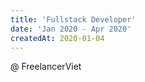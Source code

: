 ```yaml
---
title: 'Fullstack Developer'
date: 'Jan 2020 - Apr 2020'
createdAt: 2020-01-04
---
```

@ <span class="tw-text-blue-500">Freelancer</span><span class="tw-text-orange-500">Viet</span>
